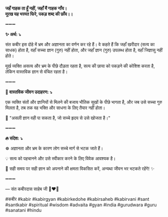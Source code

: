 **जहँ गाहक ता हूँ नहीं, जहाँ मैं गाहक नाँय।**\
**मूरख यह भरमत फिरे, पकड़ शब्द की छाँय।।**

➖➖➖

**✨ अर्थ: ⤵**

संत कबीर इस दोहे में भ्रम और अज्ञानता का वर्णन कर रहे हैं। वे कहते हैं कि जहाँ खरीदार (सत्य का साधक) होता है, वहाँ सच्चा ज्ञान (गुरु) नहीं होता, और जहाँ ज्ञान (गुरु) उपलब्ध होता है, वहाँ जिज्ञासु नहीं होते।

मूर्ख व्यक्ति असत्य और भ्रम के पीछे दौड़ता रहता है, सत्य की छाया को पकड़ने की कोशिश करता है, लेकिन वास्तविक ज्ञान से वंचित रहता है।

➖➖➖

**🌾 वास्तविक जीवन उदाहरण: ⤵**

एक व्यक्ति संतों और ज्ञानियों से मिलने की बजाय भौतिक सुखों के पीछे भागता है, और जब उसे सच्चा गुरु मिलता है, तब तक वह भक्ति और साधना के लिए तैयार नहीं होता।

📜 "असली ज्ञान वही पा सकता है, जो सच्चे हृदय से उसे खोजता है।"

➖➖➖

**🔥 संदेश: ⤵**

☸ अज्ञानता और भ्रम के कारण लोग सच्चे मार्ग से भटक जाते हैं।

💡 सत्य को पहचानने और उसे स्वीकार करने के लिए विवेक आवश्यक है।

🙏 सही समय पर सही ज्ञान को अपनाने की क्षमता विकसित करें, अन्यथा जीवन भर भटकते रहेंगे! ✨

➖➖➖

— संत कबीरदास साहेब जी 🙏❤️💯

#कबीर #kabir #kabirgyan #kabirkedohe #kabirsaheb #kabirvani #sant #santkabir #spiritual #wisdom #advaita #gyan #india #gurudwara #guru #sanatani #hindu
